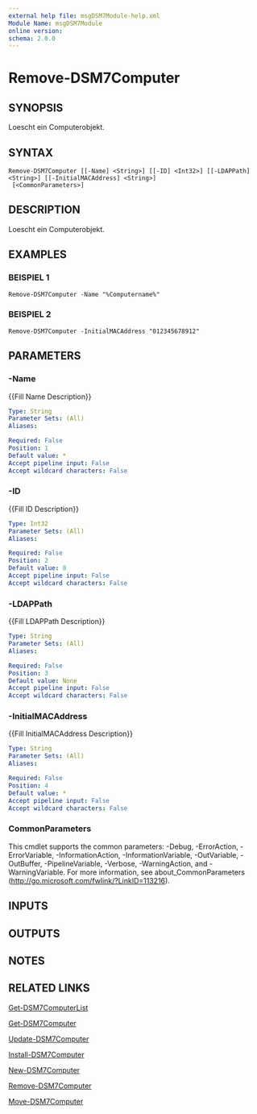 ```yaml
---
external help file: msgDSM7Module-help.xml
Module Name: msgDSM7Module
online version:
schema: 2.0.0
---
```


# Remove-DSM7Computer

## SYNOPSIS
Loescht ein Computerobjekt.

## SYNTAX

```
Remove-DSM7Computer [[-Name] <String>] [[-ID] <Int32>] [[-LDAPPath] <String>] [[-InitialMACAddress] <String>]
 [<CommonParameters>]
```

## DESCRIPTION
Loescht ein Computerobjekt.

## EXAMPLES

### BEISPIEL 1
```
Remove-DSM7Computer -Name "%Computername%"
```

### BEISPIEL 2
```
Remove-DSM7Computer -InitialMACAddress "012345678912"
```

## PARAMETERS

### -Name
{{Fill Name Description}}

```yaml
Type: String
Parameter Sets: (All)
Aliases:

Required: False
Position: 1
Default value: *
Accept pipeline input: False
Accept wildcard characters: False
```

### -ID
{{Fill ID Description}}

```yaml
Type: Int32
Parameter Sets: (All)
Aliases:

Required: False
Position: 2
Default value: 0
Accept pipeline input: False
Accept wildcard characters: False
```

### -LDAPPath
{{Fill LDAPPath Description}}

```yaml
Type: String
Parameter Sets: (All)
Aliases:

Required: False
Position: 3
Default value: None
Accept pipeline input: False
Accept wildcard characters: False
```

### -InitialMACAddress
{{Fill InitialMACAddress Description}}

```yaml
Type: String
Parameter Sets: (All)
Aliases:

Required: False
Position: 4
Default value: *
Accept pipeline input: False
Accept wildcard characters: False
```

### CommonParameters
This cmdlet supports the common parameters: -Debug, -ErrorAction, -ErrorVariable, -InformationAction, -InformationVariable, -OutVariable, -OutBuffer, -PipelineVariable, -Verbose, -WarningAction, and -WarningVariable.
For more information, see about_CommonParameters (http://go.microsoft.com/fwlink/?LinkID=113216).

## INPUTS

## OUTPUTS

## NOTES

## RELATED LINKS

[Get-DSM7ComputerList]()

[Get-DSM7Computer]()

[Update-DSM7Computer]()

[Install-DSM7Computer]()

[New-DSM7Computer]()

[Remove-DSM7Computer]()

[Move-DSM7Computer]()

